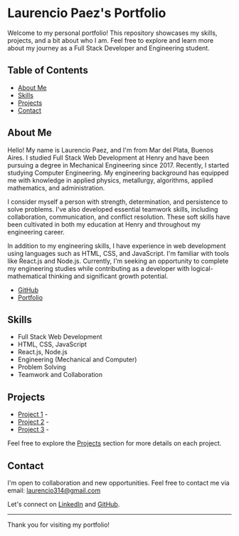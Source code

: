 # Laurencio Paez's Portfolio

Welcome to my personal portfolio! This repository showcases my skills, projects, and a bit about who I am. Feel free to explore and learn more about my journey as a Full Stack Developer and Engineering student.

## Table of Contents

- [About Me](#about-me)
- [Skills](#skills)
- [Projects](#projects)
- [Contact](#contact)

## About Me

Hello! My name is Laurencio Paez, and I'm from Mar del Plata, Buenos Aires. I studied Full Stack Web Development at Henry and have been pursuing a degree in Mechanical Engineering since 2017. Recently, I started studying Computer Engineering. My engineering background has equipped me with knowledge in applied physics, metallurgy, algorithms, applied mathematics, and administration.

I consider myself a person with strength, determination, and persistence to solve problems. I've also developed essential teamwork skills, including collaboration, communication, and conflict resolution. These soft skills have been cultivated in both my education at Henry and throughout my engineering career.

In addition to my engineering skills, I have experience in web development using languages such as HTML, CSS, and JavaScript. I'm familiar with tools like React.js and Node.js. Currently, I'm seeking an opportunity to complete my engineering studies while contributing as a developer with logical-mathematical thinking and significant growth potential.

- [GitHub](https://github.com/laurenciopaez)
- [Portfolio](https://portfolio-lauren.vercel.app/)

## Skills

- Full Stack Web Development
- HTML, CSS, JavaScript
- React.js, Node.js
- Engineering (Mechanical and Computer)
- Problem Solving
- Teamwork and Collaboration

## Projects

- [Project 1](#) - 
- [Project 2](#) - 
- [Project 3](#) - 

Feel free to explore the [Projects](#projects) section for more details on each project.

## Contact

I'm open to collaboration and new opportunities. Feel free to contact me via email: laurencio314@gmail.com

Let's connect on [LinkedIn](https://www.linkedin.com/in/laurencio-paez-727042155/) and [GitHub](https://github.com/laurenciopaez).

---

Thank you for visiting my portfolio!


